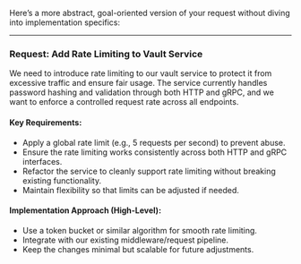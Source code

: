 Here’s a more abstract, goal-oriented version of your request without diving into implementation specifics:

---

### **Request: Add Rate Limiting to Vault Service**

We need to introduce rate limiting to our vault service to protect it from excessive traffic and ensure fair usage. The service currently handles password hashing and validation through both HTTP and gRPC, and we want to enforce a controlled request rate across all endpoints.

#### **Key Requirements:**
- Apply a global rate limit (e.g., 5 requests per second) to prevent abuse.
- Ensure the rate limiting works consistently across both HTTP and gRPC interfaces.
- Refactor the service to cleanly support rate limiting without breaking existing functionality.
- Maintain flexibility so that limits can be adjusted if needed.

#### **Implementation Approach (High-Level):**
- Use a token bucket or similar algorithm for smooth rate limiting.
- Integrate with our existing middleware/request pipeline.
- Keep the changes minimal but scalable for future adjustments.
